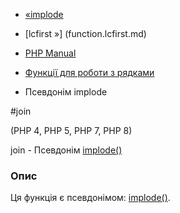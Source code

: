 - [«implode](function.implode.md)
- [lcfirst »] (function.lcfirst.md)

- [PHP Manual](index.md)
- [Функції для роботи з рядками](ref.strings.md)
- Псевдонім implode

#join

(PHP 4, PHP 5, PHP 7, PHP 8)

join - Псевдонім [implode()](function.implode.md)

### Опис

Ця функція є псевдонімом: [implode()](function.implode.md).
